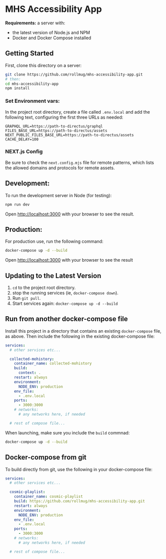 # MHS Accessibility App

**Requirements:** a server with:

- the latest version of Node.js and NPM 
- Docker and Docker Compose installed

## Getting Started

First, clone this directory on a server:

```bash
git clone https://github.com/rollmug/mhs-accessibility-app.git
# then:
cd mhs-accessibility-app
npm install
```

### Set Environment vars:

In the project root directory, create a file called `.env.local` and add the following text, configuring the first three URLs as needed:

```dotenv
GRAPHQL_URL=https://path-to-directus/graphql
FILES_BASE_URL=https://path-to-directus/assets
NEXT_PUBLIC_FILES_BASE_URL=https://path-to-directus/assets
CACHE_DELAY=100
```

### NEXT.js Config

Be sure to check the `next.config.mjs` file for remote patterns, which lists the allowed domains and protocols for remote assets. 

## Development:

To run the development server in Node (for testing):

```bash
npm run dev
```

Open [http://localhost:3000](http://localhost:3000) with your browser to see the result.

## Production:

For production use, run the following command:

```bash
docker-compose up -d --build
```

Open [http://localhost:3000](http://localhost:3000) with your browser to see the result

## Updating to the Latest Version

1. `cd` to the project root directory.
2. stop the running services (ie, `docker-compose down`).
3. Run `git pull`.
4. Start services again: `docker-compose up -d --build`

## Run from another docker-compose file

Install this project in a directory that contains an existing `docker-compose` file, as above. Then include the following in the existing docker-compose file:

```yaml
services:
  # other services etc...

  collected-mohistory:
    container_name: collected-mohistory
    build:
      context: .
    restart: always
    environment:
      NODE_ENV: production
    env_file: 
      - .env.local
    ports:
      - 3000:3000
    # networks:
      # any networks here, if needed

  # rest of compose file...
```

When launching, make sure you include the `build` commnad:

```bash
docker-compose up -d --build
```

## Docker-compose from git

To build directly from git, use the following in your docker-compose file:

```yaml
services:
  # other services etc...

  cosmic-playlist:
    container_name: cosmic-playlist
    build: https://github.com/rollmug/mhs-accessibility-app.git
    restart: always
    environment:
      NODE_ENV: production
    env_file: 
      - .env.local
    ports:
      - 3000:3000
    # networks:
      # any networks here, if needed

  # rest of compose file...
```